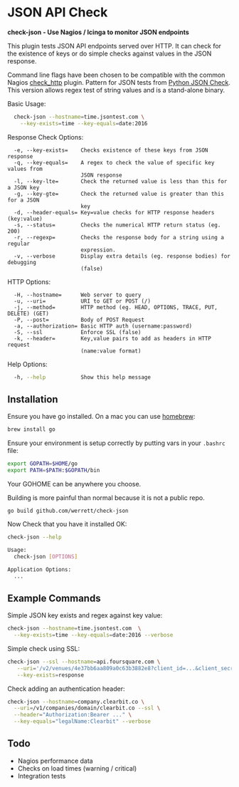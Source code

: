# JSON API Check

**check-json - Use Nagios / Icinga to monitor JSON endpoints**

This plugin tests JSON API endpoints served over HTTP. It can check for the
existence of keys or do simple checks against values in the JSON response.

Command line flags have been chosen to be compatible with the common Nagios
[check_http](https://www.monitoring-plugins.org/doc/man/check_http.html) plugin.
Pattern for JSON tests from [Python JSON
Check](https://github.com/drewkerrigan/nagios-http-json). This version allows
regex test of string values and is a stand-alone binary.

Basic Usage:
```bash
  check-json --hostname=time.jsontest.com \
    --key-exists=time --key-equals=date:2016
```

Response Check Options:
```
  -e, --key-exists=    Checks existence of these keys from JSON response
  -q, --key-equals=    A regex to check the value of specific key values from
                       JSON response
  -l, --key-lte=       Check the returned value is less than this for a JSON key
  -g, --key-gte=       Check the returned value is greater than this for a JSON
                       key
  -d, --header-equals= Key=value checks for HTTP response headers (key:value)
  -s, --status=        Checks the numerical HTTP return status (eg. 200)
  -r, --regexp=        Checks the response body for a string using a regular
                       expression.
  -v, --verbose        Display extra details (eg. response bodies) for debugging
                       (false)
```

HTTP Options:
```
  -H, --hostname=      Web server to query
  -u, --uri=           URI to GET or POST (/)
  -j, --method=        HTTP method (eg. HEAD, OPTIONS, TRACE, PUT, DELETE) (GET)
  -P, --post=          Body of POST Request
  -a, --authorization= Basic HTTP auth (username:password)
  -S, --ssl            Enforce SSL (false)
  -k, --header=        Key,value pairs to add as headers in HTTP request
                       (name:value format)
```

Help Options:
```bash
  -h, --help           Show this help message
```

## Installation

Ensure you have go installed. On a mac you can use [homebrew](http://brew.sh):
```bash
brew install go
```

Ensure your environment is setup correctly by putting vars in your `.bashrc`
file:

```bash
export GOPATH=$HOME/go
export PATH=$PATH:$GOPATH/bin
```
Your GOHOME can be anywhere you choose.

Building is more painful than normal because it is not a public repo.

```
go build github.com/werrett/check-json
```

Now Check that you have it installed OK:

```bash
check-json --help

Usage:
  check-json [OPTIONS]

Application Options:
  ...
```
## Example Commands

Simple JSON key exists and regex against key value:

```bash
check-json --hostname=time.jsontest.com  \
  --key-exists=time --key-equals=date:2016 --verbose
```

Simple check using SSL:

```bash
check-json --ssl --hostname=api.foursquare.com \
   --uri='/v2/venues/4e37bb6aa809a0c63b3882e8?client_id=...&client_secret=...&v=20150313' \
   --key-exists=response
```

Check adding an authentication header:

```bash
check-json --hostname=company.clearbit.co \
  --uri=/v1/companies/domain/clearbit.co --ssl \
  --header="Authorization:Bearer ..." \
  --key-equals="legalName:Clearbit" --verbose
```


## Todo

 - Nagios performance data
 - Checks on load times (warning / critical)
 - Integration tests
